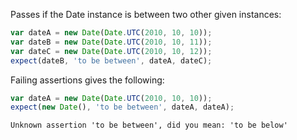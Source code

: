 Passes if the Date instance is between two other given instances:

```js
var dateA = new Date(Date.UTC(2010, 10, 10));
var dateB = new Date(Date.UTC(2010, 10, 11));
var dateC = new Date(Date.UTC(2010, 10, 12));
expect(dateB, 'to be between', dateA, dateC);
```

Failing assertions gives the following:

```js
var dateA = new Date(Date.UTC(2010, 10, 10));
expect(new Date(), 'to be between', dateA, dateA);
```

```output
Unknown assertion 'to be between', did you mean: 'to be below'
```

